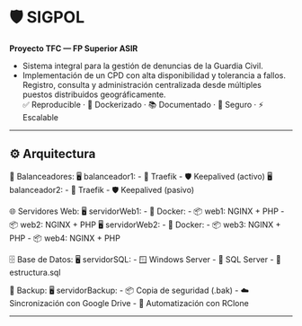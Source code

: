 # 🛡️ SIGPOL

**Proyecto TFC — FP Superior ASIR**  
- Sistema integral para la gestión de denuncias de la Guardia Civil.  
- Implementación de un CPD con alta disponibilidad y tolerancia a fallos.
Registro, consulta y administración centralizada desde múltiples puestos distribuidos geográficamente.  
✅ Reproducible · 🐳 Dockerizado · 📚 Documentado · 🔐 Seguro · ⚡ Escalable

---

## ⚙️ Arquitectura

🧭 Balanceadores:
  🖥️ balanceador1:
    - 🔀 Traefik
    - 🛡️ Keepalived (activo)
  🖥️ balanceador2:
    - 🔀 Traefik
    - 🛡️ Keepalived (pasivo)

🌐 Servidores Web:
  🖥️ servidorWeb1:
    - 🐳 Docker:
        - 📦 web1: NGINX + PHP
        - 📦 web2: NGINX + PHP
  🖥️ servidorWeb2:
    - 🐳 Docker:
        - 📦 web3: NGINX + PHP
        - 📦 web4: NGINX + PHP

🗄️ Base de Datos:
  🖥️ servidorSQL:
    - 🪟 Windows Server
    - 🧠 SQL Server
    - 📄 estructura.sql

💾 Backup:
  🖥️ servidorBackup:
    - 📦 Copia de seguridad (.bak)
    - ☁️ Sincronización con Google Drive
    - 🔁 Automatización con RClone

---
